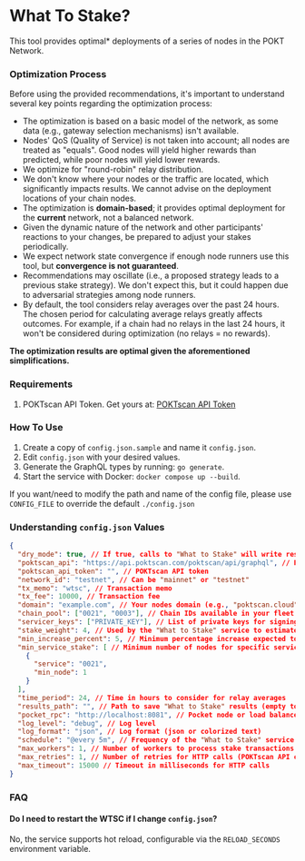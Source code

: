# What To Stake?

This tool provides optimal* deployments of a series of nodes in the POKT Network.

### Optimization Process

Before using the provided recommendations, it's important to understand several key points regarding the optimization process:

- The optimization is based on a basic model of the network, as some data (e.g., gateway selection mechanisms) isn't available.
- Nodes' QoS (Quality of Service) is not taken into account; all nodes are treated as "equals". Good nodes will yield higher rewards than predicted, while poor nodes will yield lower rewards.
- We optimize for "round-robin" relay distribution.
- We don't know where your nodes or the traffic are located, which significantly impacts results. We cannot advise on the deployment locations of your chain nodes.
- The optimization is **domain-based**; it provides optimal deployment for the **current** network, not a balanced network.
- Given the dynamic nature of the network and other participants' reactions to your changes, be prepared to adjust your stakes periodically.
- We expect network state convergence if enough node runners use this tool, but **convergence is not guaranteed**.
- Recommendations may oscillate (i.e., a proposed strategy leads to a previous stake strategy). We don't expect this, but it could happen due to adversarial strategies among node runners.
- By default, the tool considers relay averages over the past 24 hours. The chosen period for calculating average relays greatly affects outcomes. For example, if a chain had no relays in the last 24 hours, it won't be considered during optimization (no relays = no rewards).

**The optimization results are optimal given the aforementioned simplifications.**

### Requirements

1. POKTscan API Token. Get yours at: [POKTscan API Token](https://poktscan.com/teams?tab=api_token)

### How To Use

1. Create a copy of `config.json.sample` and name it `config.json`.
2. Edit `config.json` with your desired values.
3. Generate the GraphQL types by running: `go generate`.
4. Start the service with Docker: `docker compose up --build`.

If you want/need to modify the path and name of the config file, please use `CONFIG_FILE` to override the default `./config.json`

### Understanding `config.json` Values

```json
{
  "dry_mode": true, // If true, calls to "What to Stake" will write results to `results_path` or print them if `results_path` is empty.
  "poktscan_api": "https://api.poktscan.com/poktscan/api/graphql", // POKTscan API endpoint
  "poktscan_api_token": "", // POKTscan API token
  "network_id": "testnet", // Can be "mainnet" or "testnet"
  "tx_memo": "wtsc", // Transaction memo
  "tx_fee": 10000, // Transaction fee
  "domain": "example.com", // Your nodes domain (e.g., "poktscan.cloud" or "c0d3r.org")
  "chain_pool": ["0021", "0003"], // Chain IDs available in your fleet
  "servicer_keys": ["PRIVATE_KEY"], // List of private keys for signing stake transactions
  "stake_weight": 4, // Used by the "What to Stake" service to estimate potential rewards (1-4)
  "min_increase_percent": 5, // Minimum percentage increase expected to process stakes
  "min_service_stake": [ // Minimum number of nodes for specific services
    {
      "service": "0021",
      "min_node": 1
    }
  ],
  "time_period": 24, // Time in hours to consider for relay averages
  "results_path": "", // Path to save "What to Stake" results (empty to disable)
  "pocket_rpc": "http://localhost:8081", // Pocket node or load balancer URL
  "log_level": "debug", // Log level
  "log_format": "json", // Log format (json or colorized text)
  "schedule": "@every 5m", // Frequency of the "What to Stake" service calls
  "max_workers": 1, // Number of workers to process stake transactions in parallel
  "max_retries": 1, // Number of retries for HTTP calls (POKTscan API or Pocket RPC)
  "max_timeout": 15000 // Timeout in milliseconds for HTTP calls
}
```

### FAQ

#### Do I need to restart the WTSC if I change `config.json`?

No, the service supports hot reload, configurable via the `RELOAD_SECONDS` environment variable.